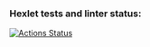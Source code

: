 ### Hexlet tests and linter status:
[![Actions Status](https://github.com/DianaLoo/java-project-99/actions/workflows/hexlet-check.yml/badge.svg)](https://github.com/DianaLoo/java-project-99/actions)